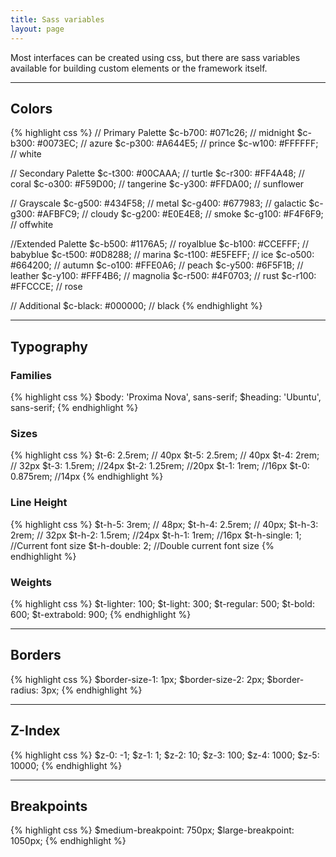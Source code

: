 ```yaml
---
title: Sass variables
layout: page
---
```


<p class="t-4">Most interfaces can be created using css, but there are sass variables available for building custom elements or the framework itself.</p>

<hr />

## Colors

{% highlight css %}
// Primary Palette
$c-b700: #071c26; // midnight
$c-b300: #0073EC; // azure
$c-p300: #A644E5; // prince
$c-w100: #FFFFFF; // white

// Secondary Palette
$c-t300: #00CAAA; // turtle
$c-r300: #FF4A48; // coral
$c-o300: #F59D00; // tangerine
$c-y300: #FFDA00; // sunflower

// Grayscale
$c-g500: #434F58; // metal
$c-g400: #677983; // galactic
$c-g300: #AFBFC9; // cloudy
$c-g200: #E0E4E8; // smoke
$c-g100: #F4F6F9; // offwhite

//Extended Palette
$c-b500: #1176A5; // royalblue
$c-b100: #CCEFFF; // babyblue
$c-t500: #0D8288; // marina
$c-t100: #E5FEFF; // ice
$c-o500: #664200; // autumn
$c-o100: #FFE0A6; // peach
$c-y500: #6F5F1B; // leather
$c-y100: #FFF4B6; // magnolia
$c-r500: #4F0703; // rust
$c-r100: #FFCCCE; // rose

// Additional
$c-black: #000000; // black
{% endhighlight %}

<hr />

## Typography

### Families

{% highlight css %}
$body: 'Proxima Nova', sans-serif;
$heading: 'Ubuntu', sans-serif;
{% endhighlight %}

### Sizes

{% highlight css %}
$t-6: 2.5rem; // 40px
$t-5: 2.5rem; // 40px
$t-4: 2rem; // 32px
$t-3: 1.5rem; //24px
$t-2: 1.25rem; //20px
$t-1: 1rem; //16px
$t-0: 0.875rem; //14px
{% endhighlight %}

### Line Height

{% highlight css %}
$t-h-5: 3rem; // 48px;
$t-h-4: 2.5rem; // 40px;
$t-h-3: 2rem; // 32px
$t-h-2: 1.5rem; //24px
$t-h-1: 1rem; //16px
$t-h-single: 1; //Current font size
$t-h-double: 2; //Double current font size
{% endhighlight %}

### Weights

{% highlight css %}
$t-lighter: 100;
$t-light: 300;
$t-regular: 500;
$t-bold: 600;
$t-extrabold: 900;
{% endhighlight %}

<hr />

## Borders

{% highlight css %}
$border-size-1: 1px;
$border-size-2: 2px;
$border-radius: 3px;
{% endhighlight %}

<hr />

## Z-Index

{% highlight css %}
$z-0: -1;
$z-1: 1;
$z-2: 10;
$z-3: 100;
$z-4: 1000;
$z-5: 10000;
{% endhighlight %}

<hr />

## Breakpoints

{% highlight css %}
$medium-breakpoint: 750px;
$large-breakpoint: 1050px;
{% endhighlight %}
